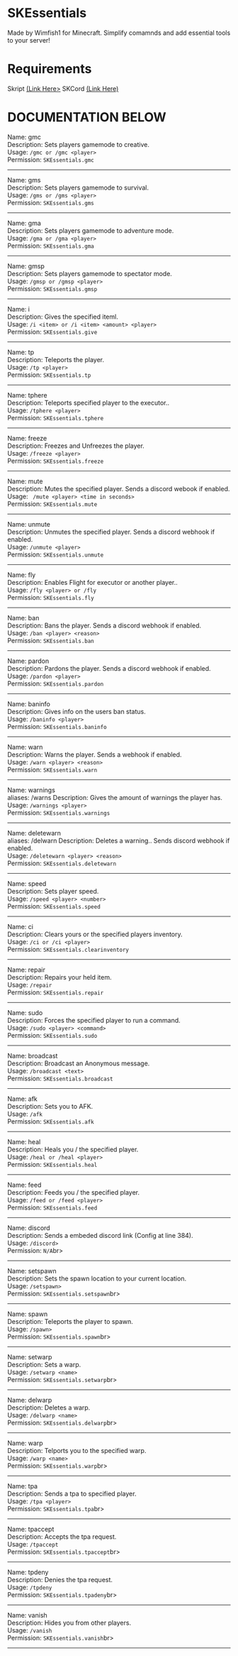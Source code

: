 # SKEssentials

Made by Wimfish1 for Minecraft. Simplify comamnds and add essential tools to your server!

# Requirements

Skript <a href="https://github.com/SkriptLang/Skript/releases">(Link Here></a>
SKCord <a href="https://github.com/Fedox-die-Ente/skCord/releases">(Link Here)</a>


# DOCUMENTATION BELOW 




Name: gmc<br>
Description: Sets players gamemode to creative.<br>
Usage: ``/gmc or /gmc <player>``<br>
Permission: ``SKEssentials.gmc``<br>

_________________

Name: gms<br>
Description: Sets players gamemode to survival.<br>
Usage: ``/gms or /gms <player>``<br>
Permission: ``SKEssentials.gms``<br>

_________________

Name: gma<br>
Description: Sets players gamemode to adventure mode.<br>
Usage: ``/gma or /gma <player>``<br>
Permission: ``SKEssentials.gma``<br>

_________________

Name: gmsp<br>
Description: Sets players gamemode to spectator mode.<br>
Usage: ``/gmsp or /gmsp <player>``<br>
Permission: ``SKEssentials.gmsp``<br>

_________________

Name: i<br>
Description: Gives the specified iteml.<br>
Usage: ``/i <item> or /i <item> <amount> <player>``<br>
Permission: ``SKEssentials.give``<br>

_________________

Name: tp<br>
Description: Teleports the player.<br>
Usage: ``/tp <player>``<br>
Permission: ``SKEssentials.tp``<br>

_________________

Name: tphere<br>
Description: Teleports specified player to the executor..<br>
Usage: ``/tphere <player>``<br>
Permission: ``SKEssentials.tphere``<br>

_________________

Name: freeze<br>
Description: Freezes and Unfreezes the player.<br>
Usage: ``/freeze <player>``<br>
Permission: ``SKEssentials.freeze``<br>

_________________

Name: mute<br>
Description: Mutes the specified player. Sends a discord webook if enabled.<br>
Usage: `` /mute <player> <time in seconds>``<br>
Permission: ``SKEssentials.mute``<br>

_________________

Name: unmute<br>
Description: Unmutes the specified player. Sends a discord webhook if enabled.<br>
Usage: ``/unmute <player>`` <br>
Permission: ``SKEssentials.unmute``<br>

_________________

Name: fly<br>
Description: Enables Flight for executor or another player..<br>
Usage: ``/fly <player> or /fly`` <br>
Permission: ``SKEssentials.fly``<br>

_________________

Name: ban<br>
Description: Bans the player. Sends a discord webhook if enabled.<br>
Usage: ``/ban <player> <reason>`` <br>
Permission: ``SKEssentials.ban``<br>

_________________

Name: pardon<br>
Description: Pardons the player. Sends a discord webhook if enabled.<br>
Usage: ``/pardon <player>`` <br>
Permission: ``SKEssentials.pardon``<br>

_________________

Name: baninfo<br>
Description: Gives info on the users ban status.<br>
Usage: ``/baninfo <player>`` <br>
Permission: ``SKEssentials.baninfo``<br>

_________________


Name: warn<br>
Description: Warns the player. Sends a webhook if enabled.<br>
Usage: ``/warn <player> <reason>`` <br>
Permission: ``SKEssentials.warn``<br>

_________________

Name: warnings<br>
aliases: /warns
Description: Gives the amount of warnings the player has.<br>
Usage: ``/warnings <player>`` <br>
Permission: ``SKEssentials.warnings``<br>

_________________

Name: deletewarn<br>
aliases: /delwarn
Description: Deletes a warning.. Sends discord webhook if enabled. <br>
Usage: ``/deletewarn <player> <reason>`` <br>
Permission: ``SKEssentials.deletewarn``<br>

_________________

Name: speed<br>
Description: Sets player speed. <br>
Usage: ``/speed <player> <number>`` <br>
Permission: ``SKEssentials.speed``<br>

_________________

Name: ci<br>
Description: Clears yours or the specified players inventory. <br>
Usage: ``/ci or /ci <player> `` <br>
Permission: ``SKEssentials.clearinventory``<br>

_________________

Name: repair<br>
Description: Repairs your held item. <br>
Usage: ``/repair`` <br>
Permission: ``SKEssentials.repair``<br>

_________________

Name: sudo<br>
Description: Forces the specified player to run a command. <br>
Usage: ``/sudo <player> <command>`` <br>
Permission: ``SKEssentials.sudo``<br>

_________________

Name: broadcast<br>
Description: Broadcast an Anonymous message. <br>
Usage: ``/broadcast <text>`` <br>
Permission: ``SKEssentials.broadcast``<br>

_________________

Name: afk<br>
Description: Sets you to AFK. <br>
Usage: ``/afk`` <br>
Permission: ``SKEssentials.afk``<br>

_________________

Name: heal<br>
Description: Heals you / the specified player. <br>
Usage: ``/heal or /heal <player>`` <br>
Permission: ``SKEssentials.heal``<br>

_________________

Name: feed<br>
Description: Feeds you / the specified player. <br>
Usage: ``/feed or /feed <player>`` <br>
Permission: ``SKEssentials.feed``<br>

_________________

Name: discord<br>
Description: Sends a embeded discord link (Config at line 384). <br>
Usage: ``/discord>`` <br>
Permission: ``N/A``br>

_________________

Name: setspawn<br>
Description: Sets the spawn location to your current location. <br>
Usage: ``/setspawn>`` <br>
Permission: ``SKEssentials.setspawn``br>

_________________

Name: spawn<br>
Description: Teleports the player to spawn. <br>
Usage: ``/spawn>`` <br>
Permission: ``SKEssentials.spawn``br>

_________________

Name: setwarp<br>
Description: Sets a warp. <br>
Usage: ``/setwarp <name>`` <br>
Permission: ``SKEssentials.setwarp``br>

_________________

Name: delwarp<br>
Description: Deletes a warp. <br>
Usage: ``/delwarp <name>`` <br>
Permission: ``SKEssentials.delwarp``br>

_________________

Name: warp<br>
Description: Telports you to the specified warp. <br>
Usage: ``/warp <name>`` <br>
Permission: ``SKEssentials.warp``br>

_________________

Name: tpa<br>
Description: Sends a tpa to specified player. <br>
Usage: ``/tpa <player>`` <br>
Permission: ``SKEssentials.tpa``br>

_________________

Name: tpaccept<br>
Description: Accepts the tpa request. <br>
Usage: ``/tpaccept`` <br>
Permission: ``SKEssentials.tpaccept``br>

_________________

Name: tpdeny<br>
Description: Denies the tpa request. <br>
Usage: ``/tpdeny`` <br>
Permission: ``SKEssentials.tpadeny``br>

_________________

Name: vanish<br>
Description: Hides you from other players. <br>
Usage: ``/vanish`` <br>
Permission: ``SKEssentials.vanish``br>

_________________

